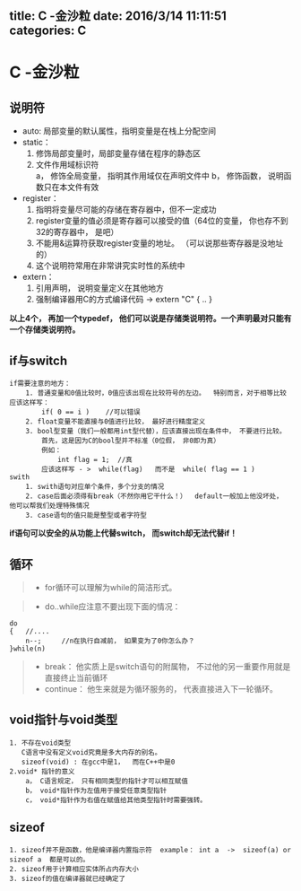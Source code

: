 title: C -金沙粒
date: 2016/3/14 11:11:51       
categories: C
---

# C -金沙粒 #

## 说明符 ##
- auto: 局部变量的默认属性，指明变量是在栈上分配空间
- static：
	1. 修饰局部变量时，局部变量存储在程序的静态区
	2. 文件作用域标识符  
	    a， 修饰全局变量， 指明其作用域仅在声明文件中
        b， 修饰函数， 说明函数只在本文件有效
- register：
	1. 指明将变量尽可能的存储在寄存器中，但不一定成功
	2. register变量的值必须是寄存器可以接受的值（64位的变量， 你也存不到32的寄存器中，  是吧）
	3. 不能用&运算符获取register变量的地址。 （可以说那些寄存器是没地址的）
	4. 这个说明符常用在非常讲究实时性的系统中
- extern：
	1. 引用声明， 说明变量定义在其他地方
	2. 强制编译器用C的方式编译代码   ->  extern "C" { ..  }

**以上4个， 再加一个typedef， 他们可以说是存储类说明符。一个声明最对只能有一个存储类说明符。**


## if与switch ##

	if需要注意的地方：
		1. 普通变量和0值比较时，0值应该出现在比较符号的左边。  特别而言，对于相等比较应该这样写：
			if( 0 == i )    //可以错误
		2. float变量不能直接与0值进行比较， 最好进行精度定义
		3. bool型变量（我们一般都用int型代替），应该直接出现在条件中， 不要进行比较。
			首先，这是因为C的bool型并不标准（0位假， 非0即为真）
			例如：  
				int flag = 1;  //真   
		    应该这样写 - >  while(flag)   而不是  while( flag == 1 )        
	swith
		1. swith语句对应单个条件，多个分支的情况
		2. case后面必须得有break（不然你用它干什么！）  default一般加上他没坏处， 他可以帮我们处理特殊情况
		3. case语句的值只能是整型或者字符型

**if语句可以安全的从功能上代替switch， 而switch却无法代替if！**

## 循环 ##
>- for循环可以理解为while的简洁形式。  

>- do..while应注意不要出现下面的情况：

	do
	{	//.... 
		n--;     //n在执行自减前， 如果变为了0你怎么办？
	}while(n)


>- break： 他实质上是switch语句的附属物， 不过他的另一重要作用就是直接终止当前循环
>- continue： 他生来就是为循环服务的， 代表直接进入下一轮循环。

## void指针与void类型 ##

	1. 不存在void类型
	   C语言中没有定义void究竟是多大内存的别名。
	   sizeof(void) : 在gcc中是1，  而在C++中是0
	2.void* 指针的意义
		a， C语言规定， 只有相同类型的指针才可以相互赋值
		b， void*指针作为左值用于接受任意类型指针
		c， void*指针作为右值在赋值给其他类型指针时需要强转。

## sizeof ##
	1. sizeof并不是函数，他是编译器内置指示符  example： int a  ->  sizeof(a) or  sizeof a  都是可以的。
	2. sizeof用于计算相应实体所占内存大小
	3. sizeof的值在编译器就已经确定了

